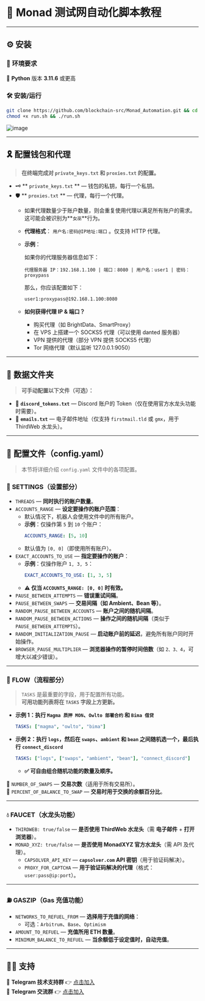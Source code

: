 # 🚀 **Monad 测试网自动化脚本教程**

---

## ⚙️ **安装**

### 🔆 **环境要求**
  📌 **Python** 版本 **3.11.6** 或更高  

### 🛠 **安装/运行**
```bash
git clone https://github.com/blockchain-src/Monad_Automation.git && cd Monad_Automation
chmod +x run.sh && ./run.sh
```
![image](https://github.com/user-attachments/assets/0d887865-049b-4804-9e11-ffc80ae21ce3)

---
## 🎗️ **配置钱包和代理**
> **在终端完成对 `private_keys.txt` 和 `proxies.txt` 的配置。**
- 🗝️ ** `private_keys.txt` ** — 钱包的私钥，每行一个私钥。
- 🛡️ ** `proxies.txt` ** — 代理，每行一个代理。
  - 如果代理数量少于账户数量，则会重复使用代理以满足所有账户的需求。这可能会被识别为**`女巫`**行为。
  - **代理格式**： `用户名:密码@IP地址:端口` 。仅支持 HTTP 代理。
  - **示例**：
    
    如果你的代理服务器信息如下：

    `代理服务器 IP：192.168.1.100 | 端口：8080 | 用户名：user1 | 密码：proxypass`

    那么，你应该配置如下：
    ```bash
    user1:proxypass@192.168.1.100:8080
    ```
  - **如何获得代理 IP & 端口？**

    - 购买代理（如 BrightData、SmartProxy）
    - 在 VPS 上搭建一个 SOCKS5 代理（可以使用 danted 服务器）
    - VPN 提供的代理（部分 VPN 提供 SOCKS5 代理）
    - Tor 网络代理（默认监听 127.0.0.1:9050）
---

## 📁 **数据文件夹**
> **可手动配置以下文件（可选）：**
- 📜 **`discord_tokens.txt`** — Discord 账户的 Token（仅在使用官方水龙头功能时需要）。  
- 📧 **`emails.txt`** — 电子邮件地址（仅支持 `firstmail.tld` 或 `gmx`，用于 ThirdWeb 水龙头）。  

---

## 📝 **配置文件（config.yaml）**
> 本节将详细介绍 `config.yaml` 文件中的各项配置。

### 🔧 **SETTINGS（设置部分）**
- `THREADS` — **同时执行的账户数量**。  
- `ACCOUNTS_RANGE` — **设定要操作的账户范围**：
  - 默认情况下，机器人会使用文件中的所有账户。
  - **示例**：仅操作第 `5` 到 `10` 个账户：
    ```yaml
    ACCOUNTS_RANGE: [5, 10]
    ```
  - 默认值为 `[0, 0]`（即使用所有账户）。  
- `EXACT_ACCOUNTS_TO_USE` — **指定要操作的账户**：
  - **示例**：仅操作账户 `1, 3, 5`：
    ```yaml
    EXACT_ACCOUNTS_TO_USE: [1, 3, 5]
    ```
  - **⚠️ 仅当 `ACCOUNTS_RANGE: [0, 0]` 时有效。**  
- `PAUSE_BETWEEN_ATTEMPTS` — **错误重试间隔**。  
- `PAUSE_BETWEEN_SWAPS` — **交易间隔（如 Ambient、Bean 等）**。  
- `RANDOM_PAUSE_BETWEEN_ACCOUNTS` — **账户之间的随机间隔**。  
- `RANDOM_PAUSE_BETWEEN_ACTIONS` — **操作之间的随机间隔**（类似于 `PAUSE_BETWEEN_ATTEMPTS`）。  
- `RANDOM_INITIALIZATION_PAUSE` — **启动账户前的延迟**，避免所有账户同时开始操作。  
- `BROWSER_PAUSE_MULTIPLIER` — **浏览器操作的暂停时间倍数**（如 `2、3、4`，可增大以减少错误）。  

---

### 🔄 **FLOW（流程部分）**
> `TASKS` 是最重要的字段，用于配置所有功能。  
> **可用功能列表将在 `TASKS` 字段上方更新。**

- **示例 1：执行 `Magma 质押 MON`、`Owlto 部署合约` 和 `Bima 借贷`**
    ```yaml
    TASKS: ["magma", "owlto", "bima"]
    ```
- **示例 2：执行 `logs`，然后在 `swaps`、`ambient` 和 `bean` 之间随机选一个，最后执行 `connect_discord`**
    ```yaml
    TASKS: ["logs", ["swaps", "ambient", "bean"], "connect_discord"]
    ```
  - **✅ 可自由组合随机功能的数量及顺序。**  

🔹 `NUMBER_OF_SWAPS` — **交易次数**（适用于所有交易所）。  
🔹 `PERCENT_OF_BALANCE_TO_SWAP` — **交易时用于交换的余额百分比**。  

---

### 💧 **FAUCET（水龙头功能）**
- `THIRDWEB: true/false` — **是否使用 ThirdWeb 水龙头**（需 **电子邮件** + **打开浏览器**）。  
- `MONAD_XYZ: true/false` — **是否使用 MonadXYZ 官方水龙头**（需 API 及代理）。  
  - `CAPSOLVER_API_KEY` — **`capsolver.com` API 密钥**（用于验证码解决）。  
  - `PROXY_FOR_CAPTCHA` — **用于验证码解决的代理**（格式：`user:pass@ip:port`）。  

---

### ⛽ **GASZIP（Gas 充值功能）**
- `NETWORKS_TO_REFUEL_FROM` — **选择用于充值的网络**：
  - 可选：`Arbitrum`、`Base`、`Optimism`  
- `AMOUNT_TO_REFUEL` — **充值所用 ETH 数量**。  
- `MINIMUM_BALANCE_TO_REFUEL` — **当余额低于设定值时，自动充值**。  

---

## 💁‍♂️ **支持**
📢 **Telegram 技术支持群** 👉 [点击加入](https://t.me/StarLabsTech)  
💬 **Telegram 交流群** 👉 [点击加入](https://t.me/StarLabsChat)